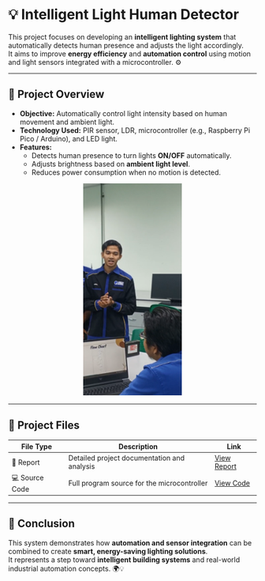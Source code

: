 # 💡 Intelligent Light Human Detector  

This project focuses on developing an **intelligent lighting system** that automatically detects human presence and adjusts the light accordingly.  
It aims to improve **energy efficiency** and **automation control** using motion and light sensors integrated with a microcontroller. ⚙️  

---

## 🧠 Project Overview  

- **Objective:** Automatically control light intensity based on human movement and ambient light.  
- **Technology Used:** PIR sensor, LDR, microcontroller (e.g., Raspberry Pi Pico / Arduino), and LED light.  
- **Features:**
  - Detects human presence to turn lights **ON/OFF** automatically.  
  - Adjusts brightness based on **ambient light level**.  
  - Reduces power consumption when no motion is detected.  


<p align="center">
  <img src="Intelligent_Light_Human_Detector.png" 
       alt="Intelligent Light Human Detector Prototype" 
       width="200"/>
</p>


---

## 📄 Project Files  

| File Type | Description | Link |
|------------|-------------|------|
| 🧾 Report | Detailed project documentation and analysis | [View Report](Intelligent_Light_Human_Detector_Report.pdf) |
| 💻 Source Code | Full program source for the microcontroller | [View Code](project/project.ino) |

---

## 🏁 Conclusion  

This system demonstrates how **automation and sensor integration** can be combined to create **smart, energy-saving lighting solutions**.  
It represents a step toward **intelligent building systems** and real-world industrial automation concepts. 🌍💡
